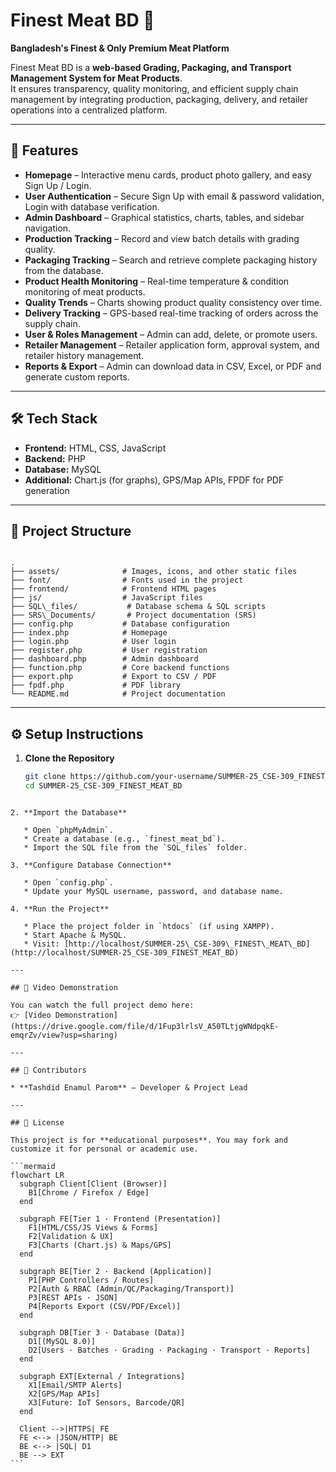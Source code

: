 
# Finest Meat BD 🥩  
**Bangladesh's Finest & Only Premium Meat Platform**

Finest Meat BD is a **web-based Grading, Packaging, and Transport Management System for Meat Products**.  
It ensures transparency, quality monitoring, and efficient supply chain management by integrating production, packaging, delivery, and retailer operations into a centralized platform.  

---

## 🚀 Features  

- **Homepage** – Interactive menu cards, product photo gallery, and easy Sign Up / Login.  
- **User Authentication** – Secure Sign Up with email & password validation, Login with database verification.  
- **Admin Dashboard** – Graphical statistics, charts, tables, and sidebar navigation.  
- **Production Tracking** – Record and view batch details with grading quality.  
- **Packaging Tracking** – Search and retrieve complete packaging history from the database.  
- **Product Health Monitoring** – Real-time temperature & condition monitoring of meat products.  
- **Quality Trends** – Charts showing product quality consistency over time.  
- **Delivery Tracking** – GPS-based real-time tracking of orders across the supply chain.  
- **User & Roles Management** – Admin can add, delete, or promote users.  
- **Retailer Management** – Retailer application form, approval system, and retailer history management.  
- **Reports & Export** – Admin can download data in CSV, Excel, or PDF and generate custom reports.  

---

## 🛠️ Tech Stack  

- **Frontend:** HTML, CSS, JavaScript  
- **Backend:** PHP  
- **Database:** MySQL  
- **Additional:** Chart.js (for graphs), GPS/Map APIs, FPDF for PDF generation  

---

## 📂 Project Structure  

```

.
├── assets/              # Images, icons, and other static files
├── font/                # Fonts used in the project
├── frontend/            # Frontend HTML pages
├── js/                  # JavaScript files
├── SQL\_files/           # Database schema & SQL scripts
├── SRS\_Documents/       # Project documentation (SRS)
├── config.php           # Database configuration
├── index.php            # Homepage
├── login.php            # User login
├── register.php         # User registration
├── dashboard.php        # Admin dashboard
├── function.php         # Core backend functions
├── export.php           # Export to CSV / PDF
├── fpdf.php             # PDF library
└── README.md            # Project documentation

````

---

## ⚙️ Setup Instructions  

1. **Clone the Repository**  
   ```bash
   git clone https://github.com/your-username/SUMMER-25_CSE-309_FINEST_MEAT_BD.git
   cd SUMMER-25_CSE-309_FINEST_MEAT_BD
````

2. **Import the Database**

   * Open `phpMyAdmin`.
   * Create a database (e.g., `finest_meat_bd`).
   * Import the SQL file from the `SQL_files` folder.

3. **Configure Database Connection**

   * Open `config.php`.
   * Update your MySQL username, password, and database name.

4. **Run the Project**

   * Place the project folder in `htdocs` (if using XAMPP).
   * Start Apache & MySQL.
   * Visit: [http://localhost/SUMMER-25\_CSE-309\_FINEST\_MEAT\_BD](http://localhost/SUMMER-25_CSE-309_FINEST_MEAT_BD)

---

## 🎥 Video Demonstration

You can watch the full project demo here:
👉 [Video Demonstration](https://drive.google.com/file/d/1Fup3lrlsV_A50TLtjgWNdpqkE-emqrZv/view?usp=sharing)

---

## 👥 Contributors

* **Tashdid Enamul Parom** – Developer & Project Lead

---

## 📜 License

This project is for **educational purposes**. You may fork and customize it for personal or academic use.

```mermaid
flowchart LR
  subgraph Client[Client (Browser)]
    B1[Chrome / Firefox / Edge]
  end

  subgraph FE[Tier 1 · Frontend (Presentation)]
    F1[HTML/CSS/JS Views & Forms]
    F2[Validation & UX]
    F3[Charts (Chart.js) & Maps/GPS]
  end

  subgraph BE[Tier 2 · Backend (Application)]
    P1[PHP Controllers / Routes]
    P2[Auth & RBAC (Admin/QC/Packaging/Transport)]
    P3[REST APIs · JSON]
    P4[Reports Export (CSV/PDF/Excel)]
  end

  subgraph DB[Tier 3 · Database (Data)]
    D1[(MySQL 8.0)]
    D2[Users · Batches · Grading · Packaging · Transport · Reports]
  end

  subgraph EXT[External / Integrations]
    X1[Email/SMTP Alerts]
    X2[GPS/Map APIs]
    X3[Future: IoT Sensors, Barcode/QR]
  end

  Client -->|HTTPS| FE
  FE <--> |JSON/HTTP| BE
  BE <--> |SQL| D1
  BE --> EXT
```